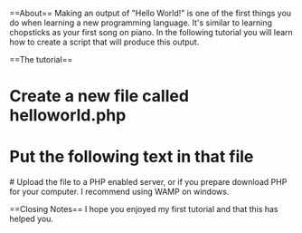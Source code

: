 ==About==
Making an output of "Hello World!" is one of the first things you do when learning a new programming language. It's similar to learning chopsticks as your first song on piano. In the following tutorial you will learn how to create a script that will produce this output.

==The tutorial==
# Create a new file called helloworld.php
# Put the following text in that file

 <html>
 <body>
 <?
 echo "Hello World!";
 ?>
 </body>
 </html>
# Upload the file to a PHP enabled server, or if you prepare download PHP for your computer. I recommend using WAMP on windows.

==Closing Notes==
I hope you enjoyed my first tutorial and that this has helped you.